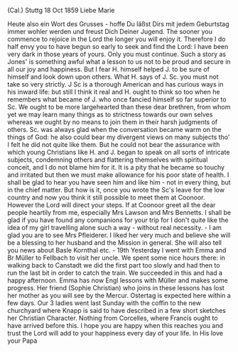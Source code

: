  (Cal.) Stuttg 18 Oct 1859
Liebe Marie

Heute also ein Wort des Grusses - hoffe Du läßst Dirs mit jedem Geburtstag immer wohler werden und freust Dich Deiner Jugend. The sooner you commence to rejoice in the Lord the longer you will enjoy it. Therefore I do half envy you to have begun so early to seek and find the Lord: I have been very dark in those years of yours. Only you must continue. Such a story as Jones' is something awful what a lesson to us not to be proud and secure in all our joy and happiness. But I fear H. himself helped J. to be sure of himself and look down upon others. What H. says of J. Sc. you must not take so very strictly. J Sc is a thorough American and has curious ways in his inward life: but still I think it real and H. ought to think so too when he remembers what became of J. who once fancied himself so far superior to Sc. We ought to be more largehearted than these dear brethren, from whom yet we may learn many things as to strictness towards our own selves whereas we ought by no means to join them in their harsh judgments of others. Sc. was always glad when the conversation became warm on the things of God: he also could bear my divergent views on many subjects tho' I felt he did not quite like them. But he could not bear the assurance with which young Christians like H. and J. began to speak on all sorts of intricate subjects, condemning others and flattering themselves with spiritual conceit, and I do not blame him for it. It is a pity that he became so touchy and irritated but then we must make allowance for his poor state of health. I shall be glad to hear you have seen him and like him - not in every thing, but in the chief matter. But how is it, once you wrote the Sc's leave for the low country and now you think it still possible to meet them at Coonoor. However the Lord will direct your steps. If at Coonoor greet all the dear people heartily from me, especially Mrs Lawson and Mrs Bennetts. I shall be glad if you have found any companions for your trip for I don't quite like the idea of my girl travelling alone such a way - without real necessity. - I am glad you are to see Mrs Pfleiderer. I liked her very much and believe she will be a blessing to her husband and the Mission in general. She will also tell you news about Basle Kornthal etc. - 19th Yesterday I went with Emma and Br Müller to Fellbach to visit her uncle. We spent some nice hours there: in walking back to Canstadt we did the first part too slowly and had then to run the last bit in order to catch the train. We succeeded in this and had a happy afternoon. Emma has now Engl lessons with Müller and makes some progress. Her friend (Sophie Christian) who joins in these lessons has lost her mother as you will see by the Mercur. Ostertag is expected here within a few days. Our 3 ladies went last Sunday with the coffin to the new churchyard where Knapp is said to have described in a few short sketches her Christian Character. Nothing from Corcelles, where Francis ought to have arrived before this. I hope you are happy when this reaches you and trust the Lord will add to your happiness every day of your life. 
 In His love
 your Papa
